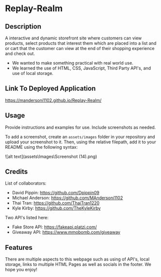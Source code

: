 # Replay-Realm

## Description

A interactive and dynamic storefront site where customers can view products, select products that interest them which are placed into a list and or cart that the customer can view at the end of their shopping experience and check out.

- We wanted to make something practical with real world use.
- We learned the use of HTML, CSS, JavaScript, Third Party API's, and use of local storage.

## Link To Deployed Application

https://mandersoni1102.github.io/Replay-Realm/

## Usage

Provide instructions and examples for use. Include screenshots as needed.

To add a screenshot, create an `assets/images` folder in your repository and upload your screenshot to it. Then, using the relative filepath, add it to your README using the following syntax:

![alt text](assets\Images\Screenshot (14).png)

## Credits

List of collaborators:
- David Pippin: https://github.com/Dpippin09
- Michael Anderson: https://github.com/MAndersoni1102
- Thai Tran: https://github.com/ThaiTran1220
- Kyle Kirby: https://github.com/TheKyleKirby

Two API's listed here:
- Fake Store API: https://fakeapi.platzi.com/
- Giveaway API: https://www.mmobomb.com/giveaway


## Features

There are multiple aspects to this webpage such as using of API's, local storage, links to multiple HTML Pages as well as socials in the footer. We hope you enjoy!


